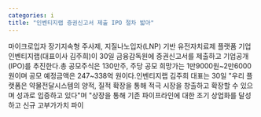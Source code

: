 ```yaml
---
categories: i
title: "인벤티지랩 증권신고서 제출 IPO 절차 밟아"
---
```

마이크로입자 장기지속형 주사제, 지질나노입자(LNP) 기반 유전자치료제 플랫폼 기업 인벤티지랩(대표이사 김주희)이 30일 금융감독원에 증권신고서를 제출하고 기업공개(IPO)를 추진한다.총 공모주식은 130만주, 주당 공모 희망가는 1만9000원~2만6000원이며 공모 예정금액은 247~338억 원이다.인벤티지랩 김주희 대표는 30일 "우리 플랫폼은 약물전달시스템의 양적, 질적 확장을 통해 적극 시장을 창출하고 확장할 수 있으며 성과로 입증하고 있다"며 "상장을 통해 기존 파이프라인에 대한 조기 상업화를 달성하고 신규 고부가가치 파이